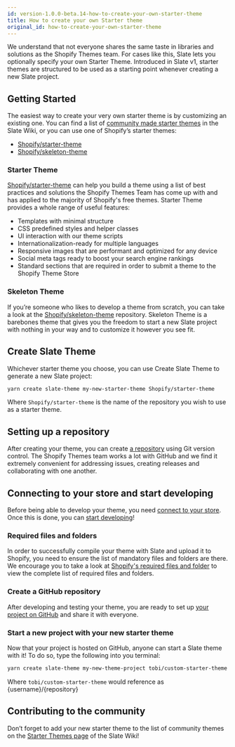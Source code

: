 ```yaml
---
id: version-1.0.0-beta.14-how-to-create-your-own-starter-theme
title: How to create your own Starter theme
original_id: how-to-create-your-own-starter-theme
---
```


We understand that not everyone shares the same taste in libraries and solutions as the Shopify Themes team. For cases like this, Slate lets you optionally specify your own Starter Theme. Introduced in Slate v1, starter themes are structured to be used as a starting point whenever creating a new Slate project.

## Getting Started

The easiest way to create your very own starter theme is by customizing an existing one. You can find a list of [community made starter themes](starter-themes#community-starter-themes) in the Slate Wiki, or you can use one of Shopify’s starter themes:

- [Shopify/starter-theme](https://github.com/Shopify/starter-theme)
- [Shopify/skeleton-theme](https://github.com/Shopify/skeleton-theme)

### Starter Theme

[Shopify/starter-theme](https://github.com/Shopify/starter-theme) can help you build a theme using a list of best practices and solutions the Shopify Themes Team has come up with and has applied to the majority of Shopify's free themes. Starter Theme provides a whole range of useful features:

- Templates with minimal structure
- CSS predefined styles and helper classes
- UI interaction with our theme scripts
- Internationalization-ready for multiple languages
- Responsive images that are performant and optimized for any device
- Social meta tags ready to boost your search engine rankings
- Standard sections that are required in order to submit a theme to the Shopify Theme Store

### Skeleton Theme

If you’re someone who likes to develop a theme from scratch, you can take a look at the [Shopify/skeleton-theme](https://github.com/Shopify/skeleton-theme) repository. Skeleton Theme is a barebones theme that gives you the freedom to start a new Slate project with nothing in your way and to customize it however you see fit.

## Create Slate Theme

Whichever starter theme you choose, you can use Create Slate Theme to generate a new Slate project:

```bash
yarn create slate-theme my-new-starter-theme Shopify/starter-theme
```

Where `Shopify/starter-theme` is the name of the repository you wish to use as a starter theme.

## Setting up a repository

After creating your theme, you can create [a repository](https://help.github.com/articles/adding-an-existing-project-to-github-using-the-command-line/) using Git version control. The Shopify Themes team works a lot with GitHub and we find it extremely convenient for addressing issues, creating releases and collaborating with one another.

## Connecting to your store and start developing

Before being able to develop your theme, you need [connect to your store](connect-to-your-store). Once this is done, you can [start developing](start-developing)!

### Required files and folders

In order to successfully compile your theme with Slate and upload it to Shopify, you need to ensure the list of mandatory files and folders are there. We encourage you to take a look at [Shopify's required files and folder](slate-themes#9-shopify-required-files-and-folders) to view the complete list of required files and folders.

### Create a GitHub repository

After developing and testing your theme, you are ready to set up [your project on GitHub](https://help.github.com/articles/create-a-repo/) and share it with everyone.

### Start a new project with your new starter theme

Now that your project is hosted on GitHub, anyone can start a Slate theme with it! To do so, type the following into you terminal:

```bash
yarn create slate-theme my-new-theme-project tobi/custom-starter-theme
```

Where `tobi/custom-starter-theme` would reference as {username}/{repository}

## Contributing to the community

Don’t forget to add your new starter theme to the list of community themes on the [Starter Themes page](starter-themes#community-starter-themes) of the Slate Wiki!
